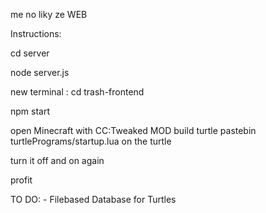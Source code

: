 me no liky ze WEB

Instructions: 

cd server

node server.js

new terminal : cd trash-frontend

npm start

open Minecraft with CC:Tweaked MOD
build turtle
pastebin turtlePrograms/startup.lua on the turtle 

turn it off and on again

profit

TO DO: 
    - Filebased Database for Turtles
